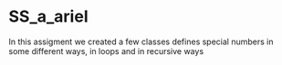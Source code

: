 # SS_a_ariel

In this assigment we created a few classes defines special numbers in some different ways, in loops and in recursive ways
